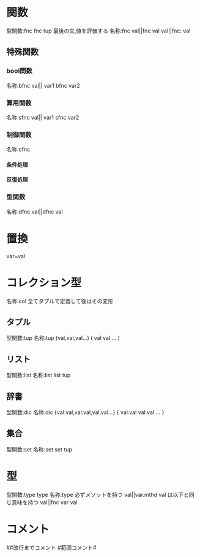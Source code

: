 # 関数
型関数:fnc
fnc tup
最後の文,値を評価する
名称:fnc
val||fnc val
val||fnc:
        val
## 特殊関数
### bool関数
名称:bfnc
val|| var1 bfnc var2

### 算用関数
名称:sfnc
val|| var1 sfnc var2
### 制御関数
名称:cfnc
#### 条件処理
#### 反復処理
### 型関数
名称:dfnc
val||dfnc val


# 置換
var=val
# コレクション型
名称:col
全てタプルで定義して後はその変形
## タプル
型関数:tup
名称:tup
(val,val,val...)
(
  val
  val
  ...
)
## リスト
型関数:list
名称:list
list tup
## 辞書
型関数:dic
名称:dic
{val:val,val:val,val:val...}
{
  val:val
  val:val
  ...
}
## 集合
型関数:set
名称:set
set tup
# 型
型関数:type
type 
名称:type
必ずメソットを持つ
val||var.mthd val
は以下と同じ意味を持つ
val||fnc var val
# コメント
##改行までコメント
#範囲コメント#

